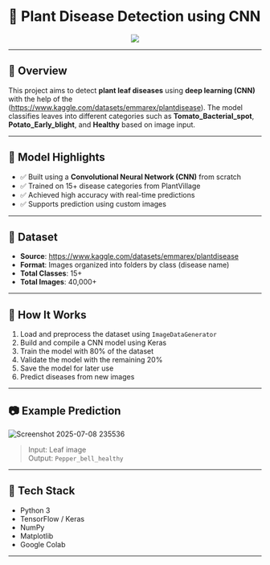 # 🌿 Plant Disease Detection using CNN

<p align="center">
  <img src="https://img.shields.io/badge/Built%20With-TensorFlow%20%7C%20Keras-orange?style=flat-square"/>

</p>

---

## 📌 Overview

This project aims to detect **plant leaf diseases** using **deep learning (CNN)** with the help of the (https://www.kaggle.com/datasets/emmarex/plantdisease). The model classifies leaves into different categories such as **Tomato_Bacterial_spot**, **Potato_Early_blight**, and **Healthy** based on image input.

---

## 🧠 Model Highlights

- ✅ Built using a **Convolutional Neural Network (CNN)** from scratch
- ✅ Trained on 15+ disease categories from PlantVillage
- ✅ Achieved high accuracy with real-time predictions
- ✅ Supports prediction using custom images

---

## 📂 Dataset

- **Source**: https://www.kaggle.com/datasets/emmarex/plantdisease
- **Format**: Images organized into folders by class (disease name)
- **Total Classes**: 15+
- **Total Images**: 40,000+

---

## 🚀 How It Works

1. Load and preprocess the dataset using `ImageDataGenerator`
2. Build and compile a CNN model using Keras
3. Train the model with 80% of the dataset
4. Validate the model with the remaining 20%
5. Save the model for later use
6. Predict diseases from new images

---

## 📷 Example Prediction
![Screenshot 2025-07-08 235536](https://github.com/user-attachments/assets/2aa95411-2eb2-4c4a-9702-47a90991e095)


> Input: Leaf image  
> Output: `Pepper_bell_healthy`

---

## 🔧 Tech Stack

- Python 3
- TensorFlow / Keras
- NumPy
- Matplotlib
- Google Colab

---



